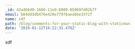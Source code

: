 ```yaml
---
_id: 42a466d0-1686-11e9-8800-85069fd02b7f
email: b64dd3db476e420e77976aeabbe3372f
name: sdf
path: /blog/comments-for-your-static-blog-with-staticman
date: '2019-01-12T16:22:31.478Z'
---
```

sdf
